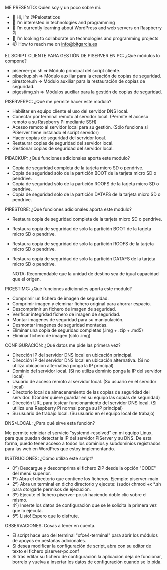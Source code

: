 ME PRESENTO: Quién soy y un poco sobre mí.

- 👋 Hi, I’m @Pelostaticos
- 👀 I’m interested in technologies and programming
- 🌱 I’m currently learning about WordPress and web servers on Raspberry Pi
- 💞️ I’m looking to collaborate on technologies and programming projects
- 📫 How to reach me on info@bitgarcia.es

EL SCRIPT CLIENTE PARA GESTIÓN DE PISERVER EN PC: ¿Qué módulos lo compone?

+ piserver-pc.sh    => Módulo principal del script cliente.
+ pibackup.sh       => Módulo auxiliar para la creación de copias de seguridad.
+ pirestore.sh      => Módulo auxiliar para la restauración de copias de seguridad.
+ pigestimg.sh      => Módulos auxiliar para la gestión de copias de seguridad.

PISERVERPC: ¿Qué me permite hacer este módulo?

+ Habilitar en equipo cliente el uso del servidor DNS local.
+ Conectar por terminal remoto al servidor local.                 (Permite el acceso remoto a su Raspberry Pi mediante SSH)
+ Acesso remoto al servidor local para su gestión.                (Sólo funciona si PiServer tiene instalado el script servidor)
+ Hacer copias de seguridad del servidor local.
+ Restaurar copias de seguridad del servidor local.
+ Gestionar copias de seguridad del servidor local.

PIBACKUP: ¿Qué funciones adicionales aporta este modulo?

  + Copia de seguridad completa de la tarjeta micro SD o pendrive.
  + Copia de seguridad sólo de la partición BOOT de la tarjeta micro SD o pendrive.
  + Copia de seguridad sólo de la partición ROOFS de la tarjeta micro SD o pendrive.
  + Copia de seguridad sólo de la partición DATAFS de la tarjeta micro SD o pendrive.

PIRESTORE: ¿Qué funciones adicionales aporta este modulo?

  + Restaura copia de seguridad completa de la tarjeta micro SD o pendrive.
  + Restaura copia de seguridad de sólo la partición BOOT de la tarjeta micro SD o pendrive.
  + Restaura copia de seguridad de sólo la partición ROOFS de la tarjeta micro SD o pendrive.
  + Restaura copia de seguridad de sólo la partición DATAFS de la tarjeta micro SD o pendrive.

      NOTA: Recomendable que la unidad de destino sea de igual capacidad que el origen.

PIGESTIMG: ¿Qué funciones adicionales aporta este modulo?

  + Comprimir un fichero de imagen de seguridad.
  + Comprimir imagen y eleminar fichero original para ahorrar espacio.
  + Descomprimir un fichero de imagen de seguridad.
  + Verificar integridad fichero de imagen de seguridad.
  + Montar imagenes de seguridad para su manipulación.
  + Desmontar imagenes de seguridad montadas.
  + Eliminar una copia de seguridad completas (.img + .zip + .md5)
  + Eliminar fichero de imagen (sólo .img)

CONFIGURACIÓN: ¿Qué datos me pide las primera vez?

+ Dirección IP del servidor DNS local en ubicación principal.
+ Dirección IP del servidor DNS local en ubicación alternativa.                   (Si no utiliza ubicación alternativa ponga la IP principal)
+ Dominio del servidor local.                                                     (Si no utiliza dominio ponga la IP del servidor local)
+ Usuario de acceso remoto al servidor local.                                     (Su usuario en el servidor local)
+ Directorio local de almacenamiento de las copias de seguridad del servidor.     (Donder quiere guardar en su equipo las copias de seguridad)
+ Dirección URL para testear funcionamiento del servidor DNS local.               (Si utiliza una Raspberry Pi normal ponga su IP principal)
+ Su usuario de trabajo local.                                                    (Su usuario en el equipo local de trabajo)

DNS>LOCAL: ¿Para qué sirve esta función?

Me permite reiniciar el servicio "systemd-resolved" en mi equipo Linux, para que puedan detectar la IP del servidor PiServer y su DNS. De esta forma, puedo tener
acceso a todos los dominios y subdominios registrados para las web en WordPres que estoy implementando.

INSTRUCIONES: ¿Cómo utilizo este script?

  + 0º) Descargue y descomprima el fichero ZIP desde la opción "CODE" del menú superior.
  + 1º) Abra el directorio que contiene los ficheros. Ejemplo: piserver-main
  + 2º) Abra un terminal en dicho directorio y ejecute: (sudo) chmod +x *.sh para otorgarle permisos de ejecución.
  + 3º) Ejecute el fichero piserver-pc.sh haciendo doble clic sobre el mismo.
  + 4º) Inserte los datos de configuración que se le solicita la primera vez que lo ejecuta.
  + 5º) Listo! Espero que lo disfrute.

OBSERVACIONES: Cosas a tener en cuenta.

  + El script hace uso del terminal "xfce4-terminal" para abrir los módulos de apoyos en pestañas adicionales.
  + Si desea modificar la configuración de script, abra con su editor de texto el fichero piserver-pc.conf
  + Si tras editar su fichero de configuración la aplicación deja de funcionar, borrelo y vuelva a insertar los datos de configuración cuando se lo pida.

<!---
Pelostaticos/Pelostaticos is a ✨ special ✨ repository because its `README.md` (this file) appears on your GitHub profile.
You can click the Preview link to take a look at your changes.
--->
